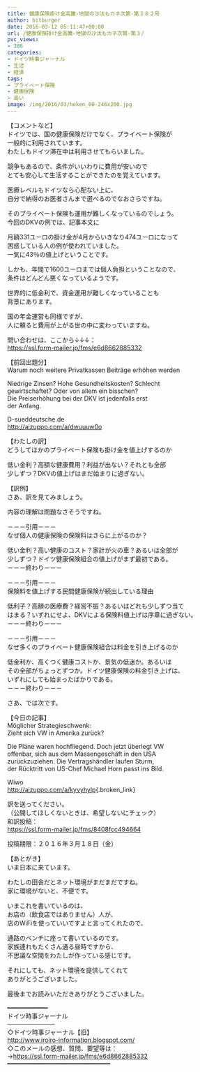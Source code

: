 ```yaml
---
title: 健康保険掛け金高騰-地獄の沙汰もカネ次第-第３８２号
author: bitburger
date: 2016-03-12 05:11:47+00:00
url: /健康保険掛け金高騰-地獄の沙汰もカネ次第-第３/
pvc_views:
- 386
categories:
- ドイツ時事ジャーナル
- 生活
- 経済
tags:
- プライベート保険
- 健康保険
- 高い
image: /img/2016/03/hoken_00-246x200.jpg
---
```

【コメントなど】  
ドイツでは、国の健康保険だけでなく、プライベート保険が  
一般的に利用されています。  
わたしもドイツ滞在中は利用させてもらいました。  
  
競争もあるので、条件がいいわりに費用が安いので  
とても安心して生活することができたのを覚えています。  
  
医療レベルもドイツなら心配ない上に、  
自分で納得のお医者さんまで選べるのでなおさらですね。  
  
そのプライベート保険も運用が難しくなっているのでしょう。  
今回のDKVの例では、記事本文に  
  
月額331ユーロの掛け金が4月からいきなり474ユーロになって  
困惑している人の例が使われていました。  
一気に43％の値上げということです。  
  
しかも、年間で1600ユーロまでは個人負担ということなので、  
条件はどんどん悪くなっているようです。  
  
世界的に低金利で、資金運用が難しくなっていることも  
背景にあります。  
  
国の年金運営も同様ですが、  
人に頼ると費用が上がる世の中に変わっていますね。  
  
  
問い合わせは、ここから↓↓↓：  
<https://ssl.form-mailer.jp/fms/e6d8662885332>  
  
  
【前回出題分】  
Warum noch weitere Privatkassen Beiträge erhöhen werden  
  
Niedrige Zinsen? Hohe Gesundheitskosten? Schlecht  
gewirtschaftet? Oder von allem ein bisschen?  
Die Preiserhöhung bei der DKV ist jedenfalls erst  
der Anfang.  
  
D-sueddeutsche.de  
<http://aizuppo.com/a/dwuuuw0o>  
  
【わたしの訳】  
どうしてほかのプライベート保険も掛け金を値上げするのか  
  
低い金利？高額な健康費用？利益が出ない？それとも全部  
少しずつ？DKVの値上げはまだ始まりに過ぎない。  
  
  
【訳例】  
さあ、訳を見てみましょう。  
  
内容の理解は問題なさそうですね。  
  
－－－引用－－－  
なぜ個人の健康保険の保険料はさらに上がるのか？  
  
低い金利？高い健康のコスト？家計が火の車？あるいは全部が  
少しずつ？ドイツ健康保険組合の値上げがまず最初である。  
－－－終わり－－－  
  
  
－－－引用－－－  
保険料を値上げする民間健康保険が続出している理由  
  
低利子？高額の医療費？経営不振？あるいはどれも少しずつ当て  
はまる？いずれにせよ、DKVによる保険料値上げは序章に過ぎない。  
－－－終わり－－－  
  
  
－－－引用－－－  
なぜ多くのプライベート健康保険組合は料金を引き上げるのか  
  
低金利か、高くつく健康コストか、景気の低迷か。あるいは  
その全部がちょっとずつか。ドイツ健康保険の料金引き上げは、  
いずれにしても始まったばかりである。  
－－－終わり－－－  
  
  
さあ、では次です。  
  
【今日の記事】  
Möglicher Strategieschwenk:  
Zieht sich VW in Amerika zurück?  
  
Die Pläne waren hochfliegend. Doch jetzt überlegt VW  
offenbar, sich aus dem Massengeschäft in den USA  
zurückzuziehen. Die Vertragshändler laufen Sturm,  
der Rücktritt von US-Chef Michael Horn passt ins Bild.  
  
Wiwo  
<http://aizuppo.com/a/kyvyhylp>{.broken_link}  
  
  
訳を送ってください。  
（公開してほしくないときは、希望しないにチェック）  
和訳投稿：  
 <https://ssl.form-mailer.jp/fms/8408fcc494664>  
  
投稿期限：２０１６年３月１８日（金）  
  
【あとがき】  
いま日本に来ています。  
  
わたしの田舎だとネット環境がまだまだですね。  
家に環境がないと、不便です。  
  
いまこれを書いているのは、  
お店の（飲食店ではありません）人が、  
店のWiFiを使っていいですよと言ってくれたので、  
  
通路のベンチに座って書いているのです。  
家族連れもたくさん通る昼時ですから、  
不思議な空間をわたしが作っている感じです。  
  
それにしても、ネット環境を提供してくれて  
ありがとうございました。  
  
  
最後までお読みいただきありがとうございました。  
  
  
━━━━━━━━━━━  
ドイツ時事ジャーナル  
───────────  
◇ドイツ時事ジャーナル【旧】  
<http://www.iroiro-information.blogspot.com/>  
◇このメールの感想、質問、要望等は：  
-><https://ssl.form-mailer.jp/fms/e6d8662885332>  
━━━━━━━━━━━━━━━━━━━━━━━━━━━━